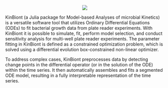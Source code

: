 <p align="center">
  <img src="https://github.com/pinheiroGroup/Kimchi.jl/blob/main/static/kimchi_logo.png">
</p>

KinBiont (a Julia package for Model-based Analyses of microbial Kinetics) is a versatile software tool that utilizes Ordinary Differential Equations (ODEs) to fit bacterial growth data from plate reader experiments. 
With KinBiont it is possible to simulate, fit, perform model selection, and conduct sensitivity analysis for multi-well plate reader experiments.
The parameter fitting in KinBiont is defined as a constrained optimization problem, which is solved using a differential evolution box-constrained non-linear optimizer.

To address complex cases, KinBiont preprocesses data by detecting change points in the differential operator (or in the solution of the ODE) within the time series. 
It then automatically assembles and fits a segmented ODE model, resulting in a fully interpretable representation of the time series.
